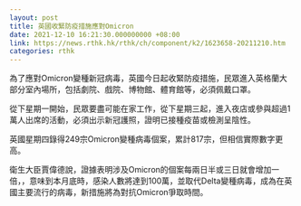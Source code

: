 ```yaml
---
layout: post
title: 英國收緊防疫措施應對Omicron
date: 2021-12-10 16:21:30.000000000 +08:00
link: https://news.rthk.hk/rthk/ch/component/k2/1623658-20211210.htm
categories: rthk
---
```


為了應對Omicron變種新冠病毒，英國今日起收緊防疫措施，民眾進入英格蘭大部分室內場所，包括劇院、戲院、博物館、體育館等，必須佩戴口罩。

從下星期一開始，民眾要盡可能在家工作，從下星期三起，進入夜店或參與超過1萬人出席的活動，必須出示新冠護照，證明已接種疫苗或檢測呈陰性。

英國星期四錄得249宗Omicron變種病毒個案，累計817宗，但相信實際數字更高。

衛生大臣賈偉德說，證據表明涉及Omicron的個案每兩日半或三日就會增加一倍，，意味到本月底時，感染人數將達到100萬，並取代Delta變種病毒，成為在英國主要流行的病毒，新措施將為對抗Omicron爭取時間。

